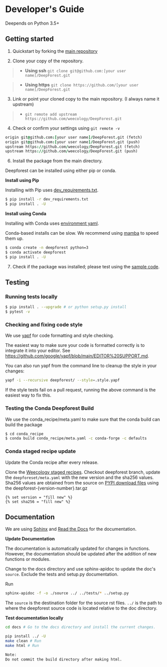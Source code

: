 # Developer's Guide

Deepends on Python 3.5+

## Getting started

1. Quickstart by forking the [main repository](https://github.com/weecology/DeepForest)

2. Clone your copy of the repository.

> - **Using ssh**
> `git clone git@github.com:[your user name]/DeepForest.git`

> - **Using https**
> `git clone https://github.com/[your user name]/DeepForest.git`

3. Link or point your cloned copy to the main repository. (I always
name it upstream)

> - `git remote add upstream https://github.com/weecology/DeepForest.git`

4. Check or confirm your settings using `git remote -v`

```J
origin git@github.com:[your user name]/DeepForest.git (fetch)
origin git@github.com:[your user name]/DeepForest.git (push)
upstream https://github.com/weecology/DeepForest.git (fetch)
upstream https://github.com/weecology/DeepForest.git (push)
```

6. Install the package from the main directory.

Deepforest can be installed using either pip or conda.

**Install using Pip**

Installing with Pip uses [dev_requirements.txt](https://github.com/weecology/DeepForest/blob/main/dev_requirements.txt).

``` bash
$ pip install -r dev_requirements.txt
$ pip install . -U
```

**Install using Conda**

Installing with Conda uses [environment yaml](https://github.com/weecology/DeepForest/blob/main/environment.yml).

Conda-based installs can be slow. We recommend using
[mamba](https://mamba.readthedocs.io/en/latest/user_guide/mamba.html#quickstart)
to speed them up.

``` bash
$ conda create -n deepforest python=3
$ conda activate deepforest
$ pip install . -U
```

7. Check if the package was installed; please test using the [sample
code](https://deepforest.readthedocs.io/en/latest/getting_started.html).

## Testing

### Running tests locally

``` bash
$ pip install . --upgrade # or python setup.py install
$ pytest -v
```

### Checking and fixing code style

We use [yapf](https://github.com/google/yapf) for code formatting and style
checking.

The easiest way to make sure your code is formatted correctly is to integrate
it into your editor.
See <https://github.com/google/yapf/blob/main/EDITOR%20SUPPORT.md>.

You can also run yapf from the command line to cleanup the style in your
changes:

```bash
yapf -i --recursive deepforest/ --style=.style.yapf
```

If the style tests fail on a pull request, running the above command is the
easiest way to fix this.

### Testing the Conda Deepforest Build

We use the conda_recipe/meta.yaml to make sure that the conda build can
build the package

``` bash
$ cd conda_recipe
$ conda build conda_recipe/meta.yaml -c conda-forge -c defaults
```

### Conda staged recipe update

Update the Conda recipe after every release.

Clone the [Weecology staged recipes](https://github.com/weecology/staged-recipes).
Checkout deepforest branch, update the `deepforeset/meta.yaml` with
the new version and the sha256 values. Sha256 values are obtained from
the source on [PYPI download files](https://pypi.org/project/deepforest/#files)
using the deepforest-{version-number}.tar.gz

``` 
{% set version = "fill new" %}
{% set sha256 = "fill new" %}
```

## Documentation

We are using [Sphinx](http://www.sphinx-doc.org/en/stable/) and [Read
the Docs](https://readthedocs.org//) for the documentation.

**Update Documentation**

The documentation is automatically updated for changes in functions.
However, the documentation should be updated after the addition of new
functions or modules.

Change to the docs directory and use sphinx-apidoc to update the doc's
`source`. Exclude the tests and setup.py documentation.

Run

``` bash
sphinx-apidoc -f -o ./source ../ ../tests/* ../setup.py
```

The `source` is the destination folder for the source rst files. `../`
is the path to where the deepforest source code is located relative to
the doc directory.

**Test documentation locally**

``` bash
cd docs # Go to the docs directory and install the current changes.

pip install ../ -U
make clean # Run
make html # Run

Note:
Do not commit the build directory after making html.
```